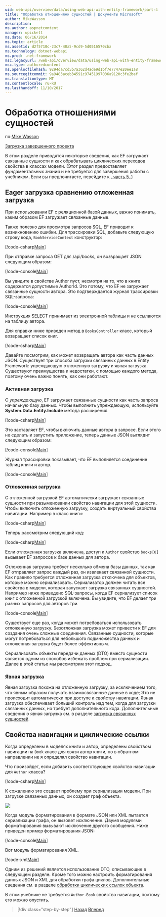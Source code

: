 ```yaml
---
uid: web-api/overview/data/using-web-api-with-entity-framework/part-4
title: "Обработка отношениями сущностей | Документы Microsoft"
author: MikeWasson
description: 
ms.author: aspnetcontent
manager: wpickett
ms.date: 06/16/2014
ms.topic: article
ms.assetid: d2f5710c-23c7-40a5-9cd9-5d0516570cba
ms.technology: dotnet-webapi
ms.prod: .net-framework
msc.legacyurl: /web-api/overview/data/using-web-api-with-entity-framework/part-4
msc.type: authoredcontent
ms.openlocfilehash: 9294da7cd5b7a362d4ade9d1bf7e7747e20ee1a8
ms.sourcegitcommit: 9a9483aceb34591c97451997036a9120c3fe2baf
ms.translationtype: MT
ms.contentlocale: ru-RU
ms.lasthandoff: 11/10/2017
---
```

<a name="handling-entity-relations"></a>Обработка отношениями сущностей
====================
по [Mike Wasson](https://github.com/MikeWasson)

[Загрузка завершенного проекта](https://github.com/MikeWasson/BookService)

В этом разделе приводятся некоторые сведения, как EF загружает связанные сущности и как обрабатывать циклических переходов свойства в классах модели. (Этот раздел предоставляет фундаментальных знаний и не требуется для завершения работы с учебником. Если вы предпочитаете, перейдите к [. часть 5.](part-5.md).)

## <a name="eager-loading-versus-lazy-loading"></a>Eager загрузка сравнению отложенная загрузка

При использовании EF с реляционной базой данных, важно понимать, каким образом EF загружает связанные данные.

Также полезно для просмотра запросов SQL, EF приводит к возникновению ошибки. Для трассировки SQL, добавьте следующую строку кода, `BookServiceContext` конструктор:

[!code-csharp[Main](part-4/samples/sample1.cs)]

При отправке запроса GET для /api/books, он возвращает JSON следующим образом:

[!code-console[Main](part-4/samples/sample2.cmd)]

Вы увидите в свойстве Author пуст, несмотря на то, что в книге содержатся допустимые AuthorId. Это потому, что EF не загружает связанные сущности автора. Это подтверждается журнал трассировки SQL-запроса:

[!code-console[Main](part-4/samples/sample3.sql)]

Инструкция SELECT принимает из электронной таблицы и не ссылаются на таблицу автора.

Для справки ниже приведен метод в `BooksController` класс, который возвращает список книг.

[!code-csharp[Main](part-4/samples/sample4.cs)]

Давайте посмотрим, как может возвращать автора как часть данных JSON. Существует три способа загрузки связанных данных в Entity Framework: упреждающую отложенную загрузку и явная загрузка. Существуют преимущества и недостатки, с помощью каждого метода, поэтому очень важно понять, как они работают.

### <a name="eager-loading"></a>Активная загрузка

С *упреждающую*, EF загружает связанные сущности как часть запроса начальную базу данных. Чтобы выполнить упреждающую, используйте **System.Data.Entity.Include** метода расширения.

[!code-csharp[Main](part-4/samples/sample5.cs)]

Это заставляет EF, чтобы включить данные автора в запросе. Если этого не сделать и запустить приложение, теперь данные JSON выглядит следующим образом:

[!code-console[Main](part-4/samples/sample6.cmd)]

Журнал трассировки показывает, что EF выполняется соединение таблиц книги и автор.

[!code-console[Main](part-4/samples/sample7.cmd)]

### <a name="lazy-loading"></a>Отложенная загрузка

С отложенной загрузкой EF автоматически загружает связанные сущности при разыменовании свойство навигации для этой сущности. Чтобы включить отложенную загрузку, создать виртуальный свойства навигации. Например в класс книги:

[!code-csharp[Main](part-4/samples/sample8.cs?highlight=6)]

Теперь рассмотрим следующий код:

[!code-csharp[Main](part-4/samples/sample9.cs)]

Если отложенная загрузка включена, доступ к `Author` свойство `books[0]` вызывает EF запросов к базе данных для автора.

Отложенная загрузка требует несколько обмена базы данных, так как EF отправляет запрос каждый раз, он извлекает связанной сущности. Как правило требуется отложенная загрузка отключена для объектов, которые можно сериализовать. Сериализатор должен читать все свойства в модели, которая запускает загрузка связанных сущностей. Например ниже приведено SQL-запросы, когда EF сериализует список книг с отложенной загрузкой включена. Вы увидите, что EF делает три разных запросов для авторов три.

[!code-console[Main](part-4/samples/sample10.sql)]

Существует еще раз, когда может потребоваться использовать отложенную загрузку. Безотложная загрузка может привести к EF для создания очень сложные соединения. Связанные сущности, которые могут потребоваться для небольшого подмножества данных и отложенная загрузка будет более эффективным.

Сериализовать объекты передачи данных (DTO) вместо сущности является одним из способов избежать проблем при сериализации. Далее в этой статье мы рассмотрим этот подход.

### <a name="explicit-loading"></a>Явная загрузка

Явная загрузка похожа на отложенную загрузку, за исключением того, что явным образом получать взаимосвязанные данные в коде; Это не происходит автоматически при доступе к свойству навигации. Явная загрузка обеспечивает больший контроль над тем, когда для загрузки связанных данных, но требует дополнительного кода. Дополнительные сведения о явная загрузка см. в разделе [загрузка связанных сущностей](https://msdn.microsoft.com/en-us/data/jj574232#explicit).

## <a name="navigation-properties-and-circular-references"></a>Свойства навигации и циклические ссылки

Когда определены в моделях книги и автор, определены свойством навигации на `Book` класс для связи автор книги, но в обратном направлении не я определял свойство навигации.

Что произойдет, если добавить соответствующее свойство навигации для `Author` класса?

[!code-csharp[Main](part-4/samples/sample11.cs?highlight=7)]

К сожалению это создает проблему при сериализации модели. При загрузке связанных данных, он создает граф объекта.

![](part-4/_static/image1.png)

Когда модуль форматирования в формате JSON или XML пытается сериализации графа, он вызовет исключение. Двумя модулями форматирования вызывают исключение другого сообщения. Ниже приведен пример форматирования JSON:

[!code-console[Main](part-4/samples/sample12.cmd)]

Вот модуль форматирования XML.

[!code-xml[Main](part-4/samples/sample13.xml)]

Одним из решений является использование DTO, описывающие в следующем разделе. Кроме того можно настроить форматирования данных JSON и XML для обработки графа циклов. Дополнительные сведения см. в разделе [обработки циклических ссылок объекта](../../formats-and-model-binding/json-and-xml-serialization.md#handling_circular_object_references).

В этом учебнике не требуется `Author.Book` свойство навигации, поэтому его можно опустить.

>[!div class="step-by-step"]
[Назад](part-3.md)
[Вперед](part-5.md)

